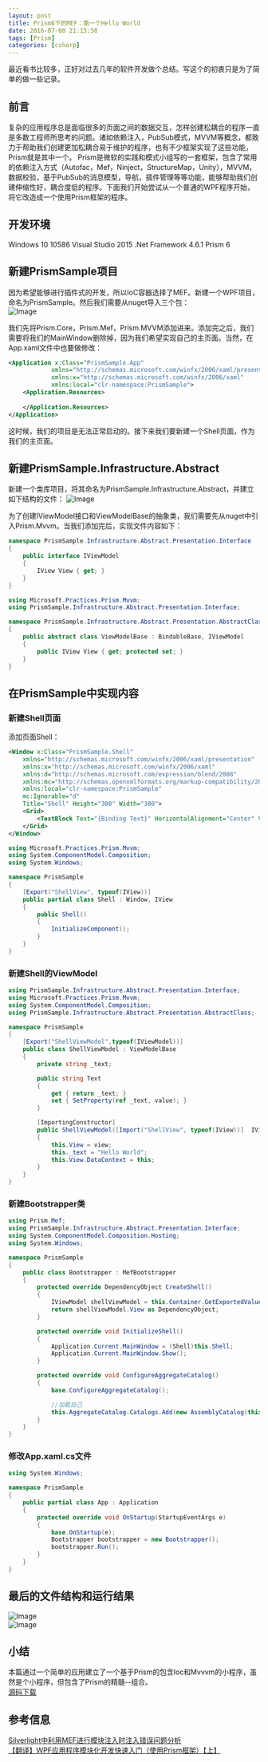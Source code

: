 ```yaml
---
layout: post
title: Prism6下的MEF：第一个Hello World
date: 2016-07-08 21:15:58
tags: [Prism]
categories: [csharp]
---
```

最近看书比较多，正好对过去几年的软件开发做个总结。写这个的初衷只是为了简单的做一些记录。
<!-- more -->
## 前言
复杂的应用程序总是面临很多的页面之间的数据交互，怎样创建松耦合的程序一直是多数工程师所思考的问题。诸如依赖注入，PubSub模式，MVVM等概念，都致力于帮助我们创建更加松耦合易于维护的程序，也有不少框架实现了这些功能，Prism就是其中一个。
Prism是微软的实践和模式小组写的一套框架，包含了常用的依赖注入方式（Autofac，Mef，Ninject，StructureMap，Unity），MVVM，数据校验，基于PubSub的消息模型，导航，插件管理等等功能，能够帮助我们创建伸缩性好，耦合度低的程序。下面我们开始尝试从一个普通的WPF程序开始，将它改造成一个使用Prism框架的程序。

## 开发环境
Windows 10 10586
Visual Studio 2015
.Net Framework 4.6.1
Prism 6

## 新建PrismSample项目  
因为希望能够进行插件式的开发，所以IoC容器选择了MEF。新建一个WPF项目，命名为PrismSample。然后我们需要从nuget导入三个包：  
![Image](/images/2016-07-08-Prism-01.png)

我们先将Prism.Core，Prism.Mef，Prism.MVVM添加进来。添加完之后，我们需要将我们的MainWindow删除掉，因为我们希望实现自己的主页面。当然，在App.xaml文件中也要做修改：
```xml
<Application x:Class="PrismSample.App"
            xmlns="http://schemas.microsoft.com/winfx/2006/xaml/presentation"
            xmlns:x="http://schemas.microsoft.com/winfx/2006/xaml"
            xmlns:local="clr-namespace:PrismSample">
    <Application.Resources>
        
    </Application.Resources>
</Application>
```

这时候，我们的项目是无法正常启动的。接下来我们要新建一个Shell页面，作为我们的主页面。

## 新建PrismSample.Infrastructure.Abstract  
新建一个类库项目，将其命名为PrismSample.Infrastructure.Abstract，并建立如下结构的文件：
![Image](/images/2016-07-08-Prism-02.png)

为了创建IViewModel接口和ViewModelBase的抽象类，我们需要先从nuget中引入Prism.Mvvm。当我们添加完后，实现文件内容如下：
```csharp
namespace PrismSample.Infrastructure.Abstract.Presentation.Interface
{
    public interface IViewModel
    {
        IView View { get; }
    }
}
```
```csharp
using Microsoft.Practices.Prism.Mvvm;
using PrismSample.Infrastructure.Abstract.Presentation.Interface;

namespace PrismSample.Infrastructure.Abstract.Presentation.AbstractClass
{
    public abstract class ViewModelBase : BindableBase, IViewModel
    {
        public IView View { get; protected set; }
    }
}
```
## 在PrismSample中实现内容 
### 新建Shell页面
添加页面Shell：
```xml
<Window x:Class="PrismSample.Shell"
    xmlns="http://schemas.microsoft.com/winfx/2006/xaml/presentation"
    xmlns:x="http://schemas.microsoft.com/winfx/2006/xaml"
    xmlns:d="http://schemas.microsoft.com/expression/blend/2008"
    xmlns:mc="http://schemas.openxmlformats.org/markup-compatibility/2006"
    xmlns:local="clr-namespace:PrismSample"
    mc:Ignorable="d"
    Title="Shell" Height="300" Width="300">
    <Grid>
        <TextBlock Text="{Binding Text}" HorizontalAlignment="Center" VerticalAlignment="Center"/>
    </Grid>
</Window>
```
```csharp
using Microsoft.Practices.Prism.Mvvm;
using System.ComponentModel.Composition;
using System.Windows;

namespace PrismSample
{
    [Export("ShellView", typeof(IView))]
    public partial class Shell : Window, IView
    {
        public Shell()
        {
            InitializeComponent();
        }
    }
}
```
### 新建Shell的ViewModel
```csharp
using PrismSample.Infrastructure.Abstract.Presentation.Interface;
using Microsoft.Practices.Prism.Mvvm;
using System.ComponentModel.Composition;
using PrismSample.Infrastructure.Abstract.Presentation.AbstractClass;

namespace PrismSample
{
    [Export("ShellViewModel",typeof(IViewModel))]
    public class ShellViewModel : ViewModelBase
    {
        private string _text;

        public string Text
        {
            get { return _text; }
            set { SetProperty(ref _text, value); }
        }

        [ImportingConstructor]
        public ShellViewModel([Import("ShellView", typeof(IView))]  IView view)
        {
            this.View = view;
            this._text = "Hello World";
            this.View.DataContext = this;
        }
    }
}
```
### 新建Bootstrapper类
```csharp
using Prism.Mef;
using PrismSample.Infrastructure.Abstract.Presentation.Interface;
using System.ComponentModel.Composition.Hosting;
using System.Windows;

namespace PrismSample
{
    public class Bootstrapper : MefBootstrapper
    {
        protected override DependencyObject CreateShell()
        {
            IViewModel shellViewModel = this.Container.GetExportedValue<IViewModel>("ShellViewModel");      
            return shellViewModel.View as DependencyObject;
        }

        protected override void InitializeShell()
        {
            Application.Current.MainWindow = (Shell)this.Shell;
            Application.Current.MainWindow.Show();
        }

        protected override void ConfigureAggregateCatalog()
        {
            base.ConfigureAggregateCatalog();

            //加载自己
            this.AggregateCatalog.Catalogs.Add(new AssemblyCatalog(this.GetType().Assembly));
        }
    }
}
```
### 修改App.xaml.cs文件
```csharp
using System.Windows;

namespace PrismSample
{
    public partial class App : Application
    {
        protected override void OnStartup(StartupEventArgs e)
        {
            base.OnStartup(e);
            Bootstrapper bootstrapper = new Bootstrapper();
            bootstrapper.Run();
        }
    }
}
```

## 最后的文件结构和运行结果
![Image](/images/2016-07-08-Prism-03.png)  
![Image](/images/2016-07-08-Prism-04.png)  

## 小结
本篇通过一个简单的应用建立了一个基于Prism的包含Ioc和Mvvvm的小程序，虽然是个小程序，但包含了Prism的精髓--组合。  
[源码下载](/attachments/2016-07-08-PrismSample.zip)

## 参考信息
[Silverlight中利用MEF进行模块注入时注入错误问题分析](http://www.cnblogs.com/oldkingsir/archive/2012/03/14/2397132.html)  
[【翻译】WPF应用程序模块化开发快速入门（使用Prism框架）【上】](http://www.cnblogs.com/liulun/archive/2012/03/16/2399654.html)
